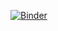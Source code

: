 [![Binder](https://mybinder.org/badge_logo.svg)](https://mybinder.org/v2/gh/Ridhwanto014/viwarlani/HEAD)

